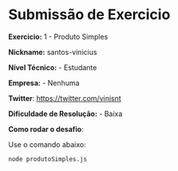 # Submissão de Exercicio

**Exercicio:** 1 - Produto Simples

**Nickname:** santos-vinicius

**Nível Técnico:** - Estudante

**Empresa:** - Nenhuma

**Twitter**: https://twitter.com/vinisnt

**Dificuldade de Resolução:** - Baixa

**Como rodar o desafio**:

Use o comando abaixo:

```bash
node produtoSimples.js
```
